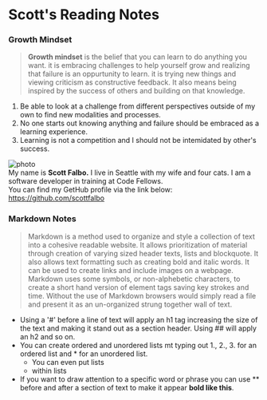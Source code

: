 #  Scott's Reading Notes 

### Growth Mindset

> **Growth mindset** is the belief that you can learn to do anything you want.  it is embracing challenges to help yourself grow and realizing that failure is an oppurtunity to learn.  it is trying new things and viewing criticism as constructive feedback.  It also means being inspired by the success of others and building on that knowledge.

1. Be able to look at a challenge from different perspectives outside of my own to find new modalities and processes.
2. No one starts out knowing anything and failure should be embraced as a learning experience.
3. Learning is not a competition and I should not be intemidated by other's success.

![photo](https://avatars1.githubusercontent.com/u/67803329?s=460&u=92ace7e6cedf0c3582317b5620d2575ca0d49604&v=4)<br />
My name is **Scott Falbo.**  I live in Seattle with my wife and four cats.  I am a software developer in training at Code Fellows.
<br />
You can find my GetHub profile via the link below:
<br />
https://github.com/scottfalbo

### Markdown Notes
> Markdown is a method used to organize and style a collection of text into a cohesive readable website.  It allows prioritization of material through creation of varying sized header texts, lists and blockquote.  It also allows text formatting such as creating bold and italic words.  It can be used to create links and include images on a webpage.  Markdown uses some symbols, or non-alphebetic characters, to create a short hand version of element tags saving key strokes and time.  Without the use of Markdown browsers would simply read a file and present it as an un-organized strung together wall of text.
* Using a '#' before a line of text will apply an h1 tag increasing the size of the text and making it stand out as a section header. Using ## will apply an h2 and so on.
* You can create ordered and unordered lists mt typing out 1., 2., 3. for an ordered list and * for an unordered list.
  * You can even put lists
  * within lists
* If you want to draw attention to a specific word or phrase you can use &ast;&ast; before and after a section of text to make it appear **bold like this**.
